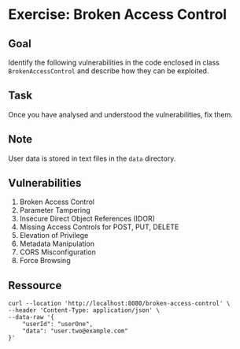 # Exercise: Broken Access Control

## Goal
Identify the following vulnerabilities in the code enclosed in class ```BrokenAccessControl``` 
and describe how they can be exploited.

## Task
Once you have analysed and understood the vulnerabilities, fix them.

## Note
User data is stored in text files in the ```data``` directory.

## Vulnerabilities

1. Broken Access Control
2. Parameter Tampering
3. Insecure Direct Object References (IDOR)
4. Missing Access Controls for POST, PUT, DELETE
5. Elevation of Privilege
6. Metadata Manipulation
7. CORS Misconfiguration
8. Force Browsing

## Ressource
```shell
curl --location 'http://localhost:8080/broken-access-control' \
--header 'Content-Type: application/json' \
--data-raw '{
    "userId": "userOne",
    "data": "user.two@example.com"
}'
```